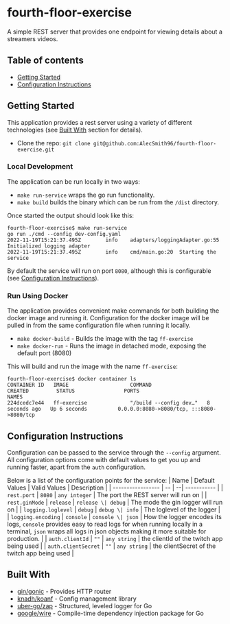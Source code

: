 # fourth-floor-exercise

A simple REST server that provides one endpoint for viewing details about a streamers videos.

## Table of contents
* [Getting Started](#getting-started)
* [Configuration Instructions](#configuration-instructions)

## Getting Started

This application provides a rest server using a variety of different technologies (see [Built With](#built-with) section for details).

* Clone the repo: `git clone git@github.com:AlecSmith96/fourth-floor-exercise.git`



### Local Development

The application can be run locally in two ways: 
* `make run-service` wraps the go run functionality.
* `make build` builds the binary which can be run from the `/dist` directory.

Once started the output should look like this:
```
fourth-floor-exercise$ make run-service
go run ./cmd --config dev-config.yaml
2022-11-19T15:21:37.495Z        info    adapters/loggingAdapter.go:55   Initialized logging adapter
2022-11-19T15:21:37.495Z        info    cmd/main.go:20  Starting the service
```

By default the service will run on port `8080`, although this is configurable (see [Configuration Instructions](#configuration-instructions)).

### Run Using Docker

The application provides convenient make commands for both building the docker image and running it. Configuration for the docker image will be pulled in from the same configuration file when running it locally.
* `make docker-build` - Builds the image with the tag `ff-exercise`
* `make docker-run` - Runs the image in detached mode, exposing the default port (8080)

This will build and run the image with the name `ff-exercise`:
```
fourth-floor-exercise$ docker container ls
CONTAINER ID   IMAGE                    COMMAND                  CREATED         STATUS                PORTS                                                                                                                                                                                                                                                    NAMES
224dcedc7e44   ff-exercise              "/build --config dev…"   8 seconds ago   Up 6 seconds          0.0.0.0:8080->8080/tcp, :::8080->8080/tcp
```

## Configuration Instructions
Configuration can be passed to the service through the `--config` argument. All configuration options come with default values to get you up and running faster, apart from the `auth` configuration. 

Below is a list of the configuration points for the service:
| Name                | Default Values | Valid Values |  Description |
| -----------------   | -- | --| ----------- |
| `rest.port`         | `8080` | `any integer` | The port the REST server will run on       |
| `rest.ginMode`      | `release` | `release \| debug` | The mode the gin logger will run on        |
| `logging.loglevel`  | `debug` | `debug \| info` | The loglevel of the logger        |
| `logging.encoding`  | `console` | `console \| json` | How the logger encodes its logs, `console` provides easy to read logs for when running locally in a terminal, `json` wraps all logs in json objects making it more suitable for production.        |
| `auth.clientId`     | `""` | `any string` | the clientId of the twitch app being used        |
| `auth.clientSecret` | `""` | `any string` | the clientSecret of the twitch app being used        |

## Built With
* [gin/gonic](https://github.com/gin-gonic/gin) - Provides HTTP router
* [knadh/koanf](https://github.com/knadh/koanf) - Config management library
* [uber-go/zap](https://github.com/uber-go/zap) - Structured, leveled logger for Go
* [google/wire](https://github.com/google/wire) - Compile-time dependency injection package for Go
